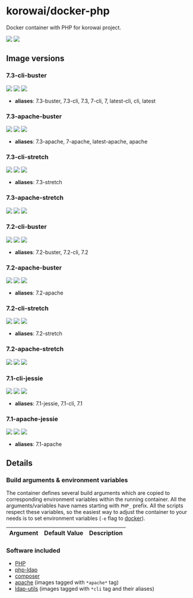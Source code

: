# korowai/docker-php

Docker container with PHP for korowai project.

[![](https://img.shields.io/docker/stars/korowai/php.svg)](https://hub.docker.com/r/korowai/php/ "Docker Stars")
[![](https://img.shields.io/docker/pulls/korowai/php.svg)](https://hub.docker.com/r/korowai/php/ "Docker Pulls")


## Image versions


### 7.3-cli-buster

[![](https://images.microbadger.com/badges/version/korowai/php:7.3-cli-buster.svg)](https://microbadger.com/images/korowai/php:7.3-cli-buster "korowai/php:7.3-cli-buster")
[![](https://images.microbadger.com/badges/image/korowai/php:7.3-cli-buster.svg)](https://microbadger.com/images/korowai/php:7.3-cli-buster "Docker image size")
[![](https://images.microbadger.com/badges/commit/korowai/php:7.3-cli-buster.svg)](https://microbadger.com/images/korowai/php:7.3-cli-buster "Source code")

- **aliases**: 7.3-buster, 7.3-cli, 7.3, 7-cli, 7, latest-cli, cli, latest


### 7.3-apache-buster

[![](https://images.microbadger.com/badges/version/korowai/php:7.3-apache-buster.svg)](https://microbadger.com/images/korowai/php:7.3-apache-buster "korowai/php:7.3-apache-buster")
[![](https://images.microbadger.com/badges/image/korowai/php:7.3-apache-buster.svg)](https://microbadger.com/images/korowai/php:7.3-apache-buster "Docker image size")
[![](https://images.microbadger.com/badges/commit/korowai/php:7.3-apache-buster.svg)](https://microbadger.com/images/korowai/php:7.3-apache-buster "Source code")

- **aliases**: 7.3-apache, 7-apache, latest-apache, apache


### 7.3-cli-stretch

[![](https://images.microbadger.com/badges/version/korowai/php:7.3-cli-stretch.svg)](https://microbadger.com/images/korowai/php:7.3-cli-stretch "korowai/php:7.3-cli-stretch")
[![](https://images.microbadger.com/badges/image/korowai/php:7.3-cli-stretch.svg)](https://microbadger.com/images/korowai/php:7.3-cli-stretch "Docker image size")
[![](https://images.microbadger.com/badges/commit/korowai/php:7.3-cli-stretch.svg)](https://microbadger.com/images/korowai/php:7.3-cli-stretch "Source code")

- **aliases**: 7.3-stretch


### 7.3-apache-stretch

[![](https://images.microbadger.com/badges/version/korowai/php:7.3-apache-stretch.svg)](https://microbadger.com/images/korowai/php:7.3-apache-stretch "korowai/php:7.3-apache-stretch")
[![](https://images.microbadger.com/badges/image/korowai/php:7.3-apache-stretch.svg)](https://microbadger.com/images/korowai/php:7.3-apache-stretch "Docker image size")
[![](https://images.microbadger.com/badges/commit/korowai/php:7.3-apache-stretch.svg)](https://microbadger.com/images/korowai/php:7.3-apache-stretch "Source code")

### 7.2-cli-buster

[![](https://images.microbadger.com/badges/version/korowai/php:7.2-cli-buster.svg)](https://microbadger.com/images/korowai/php:7.2-cli-buster "korowai/php:7.2-cli-buster")
[![](https://images.microbadger.com/badges/image/korowai/php:7.2-cli-buster.svg)](https://microbadger.com/images/korowai/php:7.2-cli-buster "Docker image size")
[![](https://images.microbadger.com/badges/commit/korowai/php:7.2-cli-buster.svg)](https://microbadger.com/images/korowai/php:7.2-cli-buster "Source code")

- **aliases**: 7.2-buster, 7.2-cli, 7.2


### 7.2-apache-buster

[![](https://images.microbadger.com/badges/version/korowai/php:7.2-apache-buster.svg)](https://microbadger.com/images/korowai/php:7.2-apache-buster "korowai/php:7.2-apache-buster")
[![](https://images.microbadger.com/badges/image/korowai/php:7.2-apache-buster.svg)](https://microbadger.com/images/korowai/php:7.2-apache-buster "Docker image size")
[![](https://images.microbadger.com/badges/commit/korowai/php:7.2-apache-buster.svg)](https://microbadger.com/images/korowai/php:7.2-apache-buster "Source code")

- **aliases**: 7.2-apache


### 7.2-cli-stretch

[![](https://images.microbadger.com/badges/version/korowai/php:7.2-cli-stretch.svg)](https://microbadger.com/images/korowai/php:7.2-cli-stretch "korowai/php:7.2-cli-stretch")
[![](https://images.microbadger.com/badges/image/korowai/php:7.2-cli-stretch.svg)](https://microbadger.com/images/korowai/php:7.2-cli-stretch "Docker image size")
[![](https://images.microbadger.com/badges/commit/korowai/php:7.2-cli-stretch.svg)](https://microbadger.com/images/korowai/php:7.2-cli-stretch "Source code")

- **aliases**: 7.2-stretch


### 7.2-apache-stretch

[![](https://images.microbadger.com/badges/version/korowai/php:7.2-apache-stretch.svg)](https://microbadger.com/images/korowai/php:7.2-apache-stretch "korowai/php:7.2-apache-stretch")
[![](https://images.microbadger.com/badges/image/korowai/php:7.2-apache-stretch.svg)](https://microbadger.com/images/korowai/php:7.2-apache-stretch "Docker image size")
[![](https://images.microbadger.com/badges/commit/korowai/php:7.2-apache-stretch.svg)](https://microbadger.com/images/korowai/php:7.2-apache-stretch "Source code")

### 7.1-cli-jessie

[![](https://images.microbadger.com/badges/version/korowai/php:7.1-cli-jessie.svg)](https://microbadger.com/images/korowai/php:7.1-cli-jessie "korowai/php:7.1-cli-jessie")
[![](https://images.microbadger.com/badges/image/korowai/php:7.1-cli-jessie.svg)](https://microbadger.com/images/korowai/php:7.1-cli-jessie "Docker image size")
[![](https://images.microbadger.com/badges/commit/korowai/php:7.1-cli-jessie.svg)](https://microbadger.com/images/korowai/php:7.1-cli-jessie "Source code")

- **aliases**: 7.1-jessie, 7.1-cli, 7.1


### 7.1-apache-jessie

[![](https://images.microbadger.com/badges/version/korowai/php:7.1-apache-jessie.svg)](https://microbadger.com/images/korowai/php:7.1-apache-jessie "korowai/php:7.1-apache-jessie")
[![](https://images.microbadger.com/badges/image/korowai/php:7.1-apache-jessie.svg)](https://microbadger.com/images/korowai/php:7.1-apache-jessie "Docker image size")
[![](https://images.microbadger.com/badges/commit/korowai/php:7.1-apache-jessie.svg)](https://microbadger.com/images/korowai/php:7.1-apache-jessie "Source code")

- **aliases**: 7.1-apache


## Details

### Build arguments & environment variables

The container defines several build arguments which are copied to corresponding
environment variables within the running container. All the arguments/variables
have names starting with `PHP_` prefix. All the scripts respect these
variables, so the easiest way to adjust the container to your needs is to set
environment variables (`-e` flag to [docker](https://docker.com/)).

| Argument                    | Default Value        | Description                                                  |
| --------------------------- | -------------------- | ------------------------------------------------------------ |

### Software included

  - [PHP](https://php.net/)
  - [php-ldap](https://www.php.net/manual/en/book.ldap.php)
  - [composer](https://getcomposer.org/)
  - [apache](https://httpd.apache.org/) (images tagged with ``*apache*`` tag)
  - [ldap-utils](https://www.openldap.org/) (images tagged with ``*cli`` tag and their aliases)

